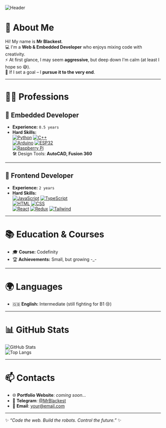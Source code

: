 ![Header](https://media.tenor.com/6sjd441LIRIAAAAd/future.gif)

# 👋 About Me  
Hi! My name is **Mr Blackest**.  
💻 I'm a **Web & Embedded Developer** who enjoys mixing code with creativity.  
⚡ At first glance, I may seem **aggressive**, but deep down I'm calm (at least I hope so 😅).  
🎯 If I set a goal – I **pursue it to the very end**.  

---

# 👨‍💻 Professions  

## 🔹 Embedded Developer  
- **Experience:** `0.5 years`  
- **Hard Skills:**  
  [![Python](https://img.shields.io/badge/-Python-090909?style=for-the-badge&logo=Python)](https://ru.wikipedia.org/wiki/Python)
  [![C++](https://img.shields.io/badge/-C++-090909?style=for-the-badge&logo=C%2B%2B)](https://ru.wikipedia.org/wiki/C%2B%2B)  
  [![Arduino](https://img.shields.io/badge/-Arduino-090909?style=for-the-badge&logo=Arduino)](https://www.arduino.cc/) 
  [![ESP32](https://img.shields.io/badge/-ESP32-090909?style=for-the-badge&logo=espressif)](https://www.espressif.com/)  
  [![Raspberry Pi](https://img.shields.io/badge/-Raspberry%20Pico-090909?style=for-the-badge&logo=raspberrypi)](https://www.raspberrypi.com/)  
  🛠️ Design Tools: **AutoCAD, Fusion 360**  

---

## 🔹 Frontend Developer  
- **Experience:** `2 years`  
- **Hard Skills:**  
  [![JavaScript](https://img.shields.io/badge/-JavaScript-090909?style=for-the-badge&logo=javascript)](https://ru.wikipedia.org/wiki/JavaScript)
  [![TypeScript](https://img.shields.io/badge/-TypeScript-090909?style=for-the-badge&logo=typescript)](https://ru.wikipedia.org/wiki/TypeScript)  
  [![HTML](https://img.shields.io/badge/-HTML-090909?style=for-the-badge&logo=html5)](https://ru.wikipedia.org/wiki/HTML) 
  [![CSS](https://img.shields.io/badge/-CSS-090909?style=for-the-badge&logo=css3)](https://ru.wikipedia.org/wiki/CSS)  
  [![React](https://img.shields.io/badge/-React-090909?style=for-the-badge&logo=react)](https://react.dev/) 
  [![Redux](https://img.shields.io/badge/-Redux-090909?style=for-the-badge&logo=redux)](https://redux.js.org/) 
  [![Tailwind](https://img.shields.io/badge/-Tailwind-090909?style=for-the-badge&logo=tailwindcss)](https://tailwindcss.com/)  

---

# 📚 Education & Courses  
- 🎓 **Course:** Codefinity  
- 🏆 **Achievements:** Small, but growing -_-  

---

# 🌍 Languages  
- 🇬🇧 **English:** Intermediate (still fighting for B1 😢)  

---

# 📊 GitHub Stats  

![GitHub Stats](https://github-readme-stats.vercel.app/api?username=mrblackest&show_icons=true&theme=radical)  
![Top Langs](https://github-readme-stats.vercel.app/api/top-langs/?username=mrblackest&layout=compact&theme=radical)

---

# 📫 Contacts  
- 🌐 **Portfolio Website**: _coming soon..._  
- 💬 **Telegram**: [@MrBlackest](https://t.me/MrBlackest)  
- 📧 **Email**: your@email.com  

---

✨ *“Code the web. Build the robots. Control the future.”* ✨
